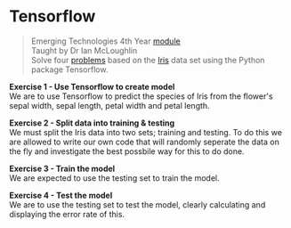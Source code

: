 # Tensorflow

> Emerging Technologies 4th Year [module](https://emerging-technologies.github.io/)  
> Taught by Dr Ian McLoughlin  
> Solve four [problems](https://emerging-technologies.github.io/problems/tensorflow.html) based on the [Iris](https://archive.ics.uci.edu/ml/datasets/iris) data set using the Python package Tensorflow.

**Exercise 1 - Use Tensorflow to create model**  
We are to use Tensorflow to predict the species of Iris from the flower's sepal width, sepal length, petal width and petal length.

**Exercise 2 - Split data into training & testing**  
We must split the Iris data into two sets; training and testing. To do this we are allowed to write our own code that will randomly seperate the data on the fly and investigate the best possbile way for this to do done.

**Exercise 3 - Train the model**  
We are expected to use the testing set to train the model.

**Exercise 4 - Test the model**  
We are to use the testing set to test the model, clearly calculating and displaying the error rate of this.